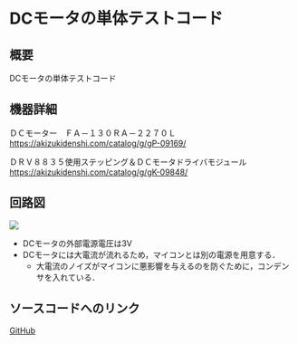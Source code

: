 # DCモータの単体テストコード
## 概要
DCモータの単体テストコード  

## 機器詳細
ＤＣモーター　ＦＡ－１３０ＲＡ－２２７０Ｌ  
https://akizukidenshi.com/catalog/g/gP-09169/

ＤＲＶ８８３５使用ステッピング＆ＤＣモータドライバモジュール  
https://akizukidenshi.com/catalog/g/gK-09848/


## 回路図
![](../../Schematic/PNG/DCMoter.png)

+ DCモータの外部電源電圧は3V
+ DCモータには大電流が流れるため，マイコンとは別の電源を用意する．
	- 大電流のノイズがマイコンに悪影響を与えるのを防ぐために，コンデンサを入れている．

## ソースコードへのリンク
[GitHub](https://github.com/meltingrabbit/CanSatForHighSchoolStudents/tree/master/Arduino/Test_DCMoter)
